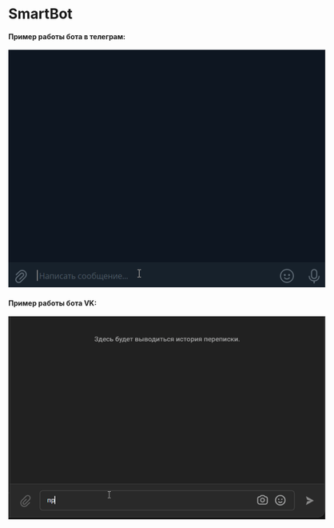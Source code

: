 # SmartBot

#### Пример работы бота в телеграм:
<img style="max-width: 635px" src="images/tg_bot.gif" alt="Пример работы бота в телеграм">

#### Пример работы бота VK:
<img style="max-width: 635px" src="images/vk_bot.gif" alt="Пример работы бота VK">
